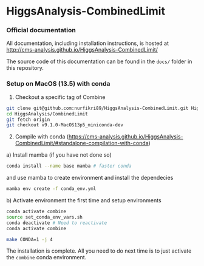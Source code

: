 HiggsAnalysis-CombinedLimit
===========================

### Official documentation

All documentation, including installation instructions, is hosted at
http://cms-analysis.github.io/HiggsAnalysis-CombinedLimit/

The source code of this documentation can be found in the `docs/` folder in this repository.

### Setup on MacOS (13.5) with conda


1. Checkout a specific tag of Combine 

```bash
git clone git@github.com:nurfikri89/HiggsAnalysis-CombinedLimit.git HiggsAnalysis/CombinedLimit
cd HiggsAnalysis/CombinedLimit
git fetch origin
git checkout v9.1.0-MacOS13p5_miniconda-dev
```

2. Compile with conda (https://cms-analysis.github.io/HiggsAnalysis-CombinedLimit/#standalone-compilation-with-conda)


a) Install mamba (if you have not done so) 

```bash
conda install --name base mamba # faster conda
```

and use mamba to create environment and install the dependecies


```bash
mamba env create -f conda_env.yml
```

b) Activate environment the first time and setup environments

```bash
conda activate combine
source set_conda_env_vars.sh
conda deactivate # Need to reactivate
conda activate combine

make CONDA=1 -j 4
```

The installation is complete. All you need to do next time is to just activate the `combine` conda environment.
